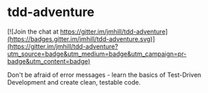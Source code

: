 # tdd-adventure

[![Join the chat at https://gitter.im/jmhill/tdd-adventure](https://badges.gitter.im/jmhill/tdd-adventure.svg)](https://gitter.im/jmhill/tdd-adventure?utm_source=badge&utm_medium=badge&utm_campaign=pr-badge&utm_content=badge)

Don't be afraid of error messages - learn the basics of Test-Driven Development and create clean, testable code.
